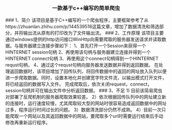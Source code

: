 <h3 align="center">一款基于c++编写的简单爬虫</h3>
### 1、简介
该项目是基于C++编写的一个爬虫程序，主要框架参考了从https://zhuanlan.zhihu.com/p/144539518这篇文章，增加了数据清洗和筛选部分，并将输出流从原有的打印改为了文件输出流。
### 2、工作原理
该项目主要通过windows提供的http访问接口WinHttp向需要爬取的服务器发送请求并读取数据。与服务器建立连接步骤如下：
1、首先打开一个Session来获得一个HINTERNET session句柄
2、再使用该句柄与服务器建立连接并得到一个HINTERNET connect句柄
3、再使用这个connect句柄得到一个HINTERNET requst句柄，
4、通过这个requst句柄向服务器发送数据并得到返回数据。
在处理返回数据时，该项目增加了回传队列，将回传数据中的返回的网址放入队列以便进一步爬取数据。同时，设置本地化并创建宽字符文件流，以输出模式打开文件，将已经返回的数据写入文件。
完成爬取后，依次关闭request，connect，session句柄并可在输出文件中分析返回数据。
### 3、不足
1) 目前该简易爬虫对部署了反爬机制的服务器爬取效果较差。
2）依次根据回传队列中的网址建立新的连接时，运行速度较慢，尤其爬取较大型的网站时很容易造成返回数据中的网址过多，程序运行时间过长的问题。
3）数据清洗部分仍然不成熟。
4）目前一次只能爬取一个网站以及其返回数据中的网站，要爬取多个url时需要运行结束后手动修改再重新运行程序。

